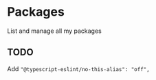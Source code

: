 # Packages

List and manage all my packages

## TODO

Add `"@typescript-eslint/no-this-alias": "off",`
